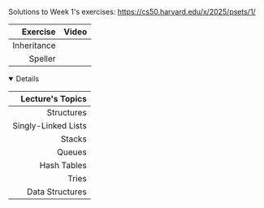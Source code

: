 
Solutions to Week 1's exercises: https://cs50.harvard.edu/x/2025/psets/1/


|    Exercise    | Video |
|---------------:|-------|
| Inheritance    |       |
| Speller        |       |

<details open>
  
| Lecture's Topics                 |
|-----------------------:|
| Structures             | 
| Singly-Linked Lists    |
| Stacks                 |
| Queues                 |
| Hash Tables            |
| Tries                  |
| Data Structures        |

</details>
